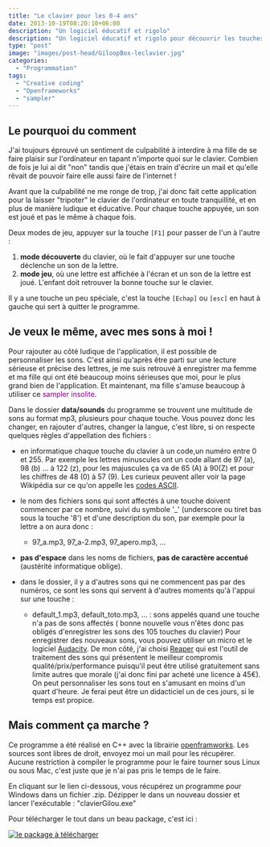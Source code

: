 ```yaml
---
title: "Le clavier pour les 0-4 ans"
date: 2013-10-19T08:20:10+06:00
description: "Un logiciel éducatif et rigolo"
description: "Un logiciel éducatif et rigolo pour découvrir les touches du clavier en s'amusant"
type: "post"
image: "images/post-head/GiloopBox-leclavier.jpg"
categories: 
  - "Programmation"
tags:
  - "Creative coding"
  - "Openframeworks"
  - "sampler"
---
```



## Le pourquoi du comment

J'ai toujours éprouvé un sentiment de culpabilité à interdire à ma fille de se faire plaisir sur l'ordinateur en tapant n'importe quoi sur le clavier. Combien de fois je lui ai dit "non" tandis que j'étais en train d'écrire un mail et qu'elle rêvait de pouvoir faire elle aussi faire de l'internet !

Avant que la culpabilité ne me ronge de trop, j'ai donc fait cette application pour la laisser "tripoter" le clavier de l'ordinateur en toute tranquillité, et en plus de manière ludique et éducative. Pour chaque touche appuyée, un son est joué et pas le même à chaque fois.

Deux modes de jeu, appuyer sur la touche `[F1]`  pour passer de l'un à l'autre :

1.  **mode découverte** du clavier, où le fait d'appuyer sur une touche déclenche un son de la lettre.
2.  **mode jeu**, où une lettre est affichée à l'écran et un son de la lettre est joué. L'enfant doit retrouver la bonne touche sur le clavier.

Il y a une touche un peu spéciale, c'est la touche `[Echap]` ou `[esc]` en haut à gauche qui sert à quitter le programme.

## Je veux le même, avec mes sons à moi !

Pour rajouter au côté ludique de l'application, il est possible de personnaliser les sons. C'est ainsi qu'après être parti sur une lecture sérieuse et précise des lettres, je me suis retrouvé à enregistrer ma femme et ma fille qui ont été beaucoup moins sérieuses que moi, pour le plus grand bien de l'application. Et maintenant, ma fille s'amuse beaucoup à utiliser ce <span style="color: #800080;">sampler insolite</span>.

Dans le dossier **data/sounds** du programme se trouvent une multitude de sons au format mp3, plusieurs pour chaque touche. Vous pouvez donc les changer, en rajouter d'autres, changer la langue, c'est libre, si on respecte quelques règles d'appellation des fichiers :

*   en informatique chaque touche du clavier à un code,un numéro entre 0 et 255. Par exemple les lettres minuscules ont un code allant de 97 (a), 98 (b) ... à 122 (z), pour les majuscules ça va de 65 (A) à 90(Z) et pour les chiffres de 48 (0) à 57 (9). Les curieux peuvent aller voir la page Wikipédia sur ce qu'on appelle les [codes ASCII](http://fr.wikipedia.org/wiki/American_Standard_Code_for_Information_Interchange "Wikipédia codes ascii").
*   le nom des fichiers sons qui sont affectés à une touche doivent commencer par ce nombre, suivi du symbole '_'  (underscore ou tiret bas sous la touche '8') et d'une description du son, par exemple pour la lettre a on aura donc :

    *   97_a.mp3, 97_a-2.mp3, 97_apero.mp3, ...

*   **pas d'espace** dans les noms de fichiers, **pas de caractère accentué** (austérité informatique oblige).
*   dans le dossier, il y a d'autres sons qui ne commencent pas par des numéros, ce sont les sons qui servent à d'autres moments qu'à l'appui sur une touche :

    *   default_1.mp3, default_toto.mp3, ... : sons appelés quand une touche n'a pas de sons affectés ( bonne nouvelle vous n'êtes donc pas obligés d'enregistrer les sons des 105 touches du clavier)
Pour enregistrer des nouveaux sons, vous pouvez utiliser un micro et le logiciel [Audacity](http://audacity.sourceforge.net/ "Site du logiciel audacity"). De mon côté, j'ai choisi [Reaper](http://www.cockos.com/reaper/) qui est l'outil de traitement des sons qui présentent le meilleur compromis qualité/prix/performance puisqu'il peut être utilisé gratuitement sans limite autres que morale (j'ai donc fini par acheté une licence à 45€). On peut personnaliser les sons tout en s'amusant en moins d'un quart d'heure. Je ferai peut être un didacticiel un de ces jours, si le temps est propice.

## Mais comment ça marche ?

Ce programme a été réalisé en C++ avec la librairie [openframworks](http://www.openframeworks.cc/ "Site du toolkit openframeworks"). Les sources sont libres de droit, envoyez moi un mail pour les récupérer. Aucune restriction à compiler le programme pour le faire tourner sous Linux ou sous Mac, c'est juste que je n'ai pas pris le temps de le faire.

En cliquant sur le lien ci-dessous, vous récupérez un programme pour Windows dans un fichier .zip. Dézipper le dans un nouveau dossier et lancer l'exécutable : "clavierGilou.exe"

Pour télécharger le tout dans un beau package, c'est ici :

[![le package à télécharger](/images/GiloopBox-04-300x168.png)](/uploads/LeClavier_GillesGonon_v1.0_2013-10-14.zip) 
